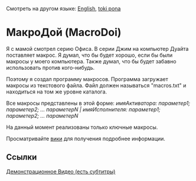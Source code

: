 Смотреть на другом языке: [English](../master/README.md "View in English"), [toki pona](../master/README.tok.md "lukin kepeken toki pona")

# МакроДой (MacroDoi)
Я с мамой смотрел серию Офиса. В серии Джим на компьютер Дуайта поставляет макрос. Я думал, что бы будет хорошо, если бы были макросы у моего компьютера. Также думал, что бы будет забавно использовать против кого-нибудь. 

Поэтому я создал программу макросов. Программа загружает макросы из текстового файла. Файл должен называться "macros.txt" и находиться на том же уровне каталога.

Все макросы представлены в этой форме: *имяАктиватора: параметер1; параметер2; ... параметерN | имяИсполнителя: параметер1; параметер2; ... параметерN*

На данный момент реализованы только ключные макросы. 

Просматривайте [вики](../../wiki/Home-ru-RU "Главная страница вики МакроДоя русский") для получения подробнее информации.

## Ссылки
[Демонстрационное Видео (есть субтитры)](https://www.youtube.com/watch?v=FEPOceLIEXE "Демонстарция МакроДоя")
